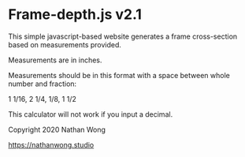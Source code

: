 # Frame-depth.js v2.1
This simple javascript-based website generates a frame cross-section based on measurements provided.

Measurements are in inches.

Measurements should be in this format with a space between whole number and fraction:

1 1/16, 2 1/4, 1/8, 1 1/2

This calculator will not work if you input a decimal.

Copyright 2020 Nathan Wong

https://nathanwong.studio
